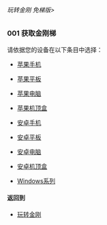 ###### 玩转金刚 免梯版>


### 001 获取金刚梯

请依据您的设备在以下条目中选择：

- [苹果手机]()
- [苹果平板]()
- [苹果电脑]()
- [苹果机顶盒]()

- [安卓手机]()
- [安卓平板]()
- [安卓电脑]()
- [安卓机顶盒]()

- [Windows系列]()

#### 返回到
- [玩转金刚](https://github.com/a2zitpro/web/blob/master/LadderFree/main.md)
